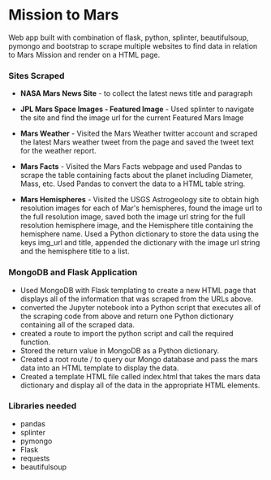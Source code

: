# Mission to Mars
Web app built with combination of flask, python, splinter, beautifulsoup, pymongo and bootstrap to scrape multiple websites to find data in relation to Mars Mission and render on a HTML page.

### Sites Scraped
- **NASA Mars News Site** - to collect the latest news title and paragraph

- **JPL Mars Space Images - Featured Image** - Used splinter to navigate the site and find the image url for the current Featured Mars Image

- **Mars Weather** - Visited the Mars Weather twitter account and scraped the latest Mars weather tweet from the page and saved the tweet text for the weather report.

- **Mars Facts** - Visited the Mars Facts webpage and used Pandas to scrape the table containing facts about the planet including Diameter, Mass, etc. Used Pandas to convert the data to a HTML table string.

- **Mars Hemispheres** - Visited the USGS Astrogeology site to obtain high resolution images for each of Mar's hemispheres, found the image url to the full resolution image, saved both the image url string for the full resolution hemisphere image, and the Hemisphere title containing the hemisphere name. Used a Python dictionary to store the data using the keys img_url and title, appended the dictionary with the image url string and the hemisphere title to a list.

### MongoDB and Flask Application
- Used MongoDB with Flask templating to create a new HTML page that displays all of the information that was scraped from the URLs above.
- converted the Jupyter notebook into a Python script that executes all of the scraping code from above and return one Python dictionary containing all of the scraped data.
- created a route to import the python script and call the required function.
- Stored the return value in MongoDB as a Python dictionary.
- Created a root route / to query our Mongo database and pass the mars data into an HTML template to display the data.
- Created a template HTML file called index.html that takes the mars data dictionary and display all of the data in the appropriate HTML elements.

### Libraries needed
- pandas
- splinter
- pymongo
- Flask
- requests
- beautifulsoup
